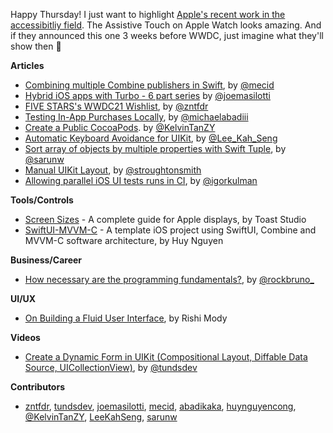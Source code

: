 Happy Thursday! I just want to highlight [Apple's recent work in the accessibitliy field](https://www.apple.com/newsroom/2021/05/apple-previews-powerful-software-updates-designed-for-people-with-disabilities/). The Assistive Touch on Apple Watch looks amazing. And if they announced this one 3 weeks before WWDC, just imagine what they'll show then 🤩


**Articles**

* [Combining multiple Combine publishers in Swift](https://swiftwithmajid.com/2021/05/12/combining-multiple-combine-publishers-in-swift/), by [@mecid](https://twitter.com/mecid)
* [Hybrid iOS apps with Turbo - 6 part series](https://masilotti.com/turbo-ios/) by [@joemasilotti](https://twitter.com/joemasilotti)
* [FIVE STARS's WWDC21 Wishlist](https://www.fivestars.blog/articles/wwdc21-wishlist/), by [@zntfdr](https://twitter.com/zntfdr)
* [Testing In-App Purchases Locally](https://levelup.gitconnected.com/testing-in-app-purchases-locally-in-simulator-7cdfd5031462?source=friends_link&sk=5ddca4382328b1af7562fb1f64f98820), by [@michaelabadiii](https://twitter.com/michaelabadiii)
* [Create a Public CocoaPods](https://daddycoding.com/2021/05/06/create-a-public-cocoapods/). by [@KelvinTanZY](https://twitter.com/kelvintanzy)
* [Automatic Keyboard Avoidance for UIKit](https://swiftsenpai.com/development/uikit-keyboard-avoidance/), by [@Lee_Kah_Seng](https://twitter.com/Lee_Kah_Seng)
* [Sort array of objects by multiple properties with Swift Tuple](https://sarunw.com/posts/sort-array-of-objects-by-multiple-properties-with-swift-tuple/), by [@sarunw](https://twitter.com/sarunw)
* [Manual UIKit Layout](https://www.highcaffeinecontent.com/blog/20210513-Manual-UIKit-Layout), by [@stroughtonsmith](https://twitter.com/stroughtonsmith)
* [Allowing parallel iOS UI tests runs in CI](https://blog.kulman.sk/parallel-ui-test-runs/), by [@igorkulman](https://www.twitter.com/igorkulman)

**Tools/Controls**

* [Screen Sizes](https://www.screensizes.app/) - A complete guide for Apple displays, by Toast Studio
* [SwiftUI-MVVM-C](https://github.com/huynguyencong/SwiftUI-MVVM-C) - A template iOS project using SwiftUI, Combine and MVVM-C software architecture, by Huy Nguyen

**Business/Career**

* [How necessary are the programming fundamentals?](https://swiftrocks.com/how-necessary-are-the-programming-fundamentals), by [@rockbruno_](https://twitter.com/rockbruno_)

**UI/UX**

* [On Building a Fluid User Interface](https://about.instagram.com/blog/engineering/on-building-a-fluid-user-interface), by Rishi Mody

**Videos**

* [Create a Dynamic Form in UIKit (Compositional Layout, Diffable Data Source, UICollectionView)](https://youtu.be/4YIckjckiWI), by [@tundsdev](https://twitter.com/tundsdev)

**Contributors**

* [zntfdr](https://github.com/zntfdr), [tundsdev](https://github.com/tunds), [joemasilotti](https://github.com/joemasilotti), [mecid](https://github.com/mecid), [abadikaka](https://github.com/abadikaka), [huynguyencong](https://github.com/huynguyencong), [@KelvinTanZY](https://twitter.com/kelvintanzy), [LeeKahSeng](https://github.com/LeeKahSeng), [sarunw](https://github.com/sarunw)

